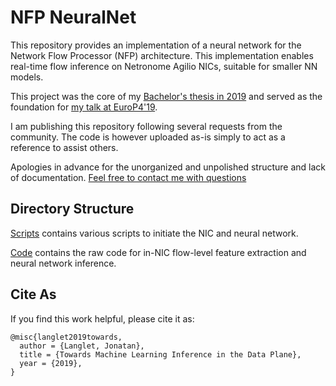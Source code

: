 # NFP NeuralNet
This repository provides an implementation of a neural network for the Network Flow Processor (NFP) architecture. 
This implementation enables real-time flow inference on Netronome Agilio NICs, suitable for smaller NN models.

This project was the core of my [Bachelor's thesis in 2019](https://langlet.io/assets/papers/Thesis_BSc.pdf) and served as the foundation for [my talk at EuroP4'19](https://langlet.io/assets/papers/P4NN_EuroP4.pdf).

I am publishing this repository following several requests from the community. 
The code is however uploaded as-is simply to act as a reference to assist others.

Apologies in advance for the unorganized and unpolished structure and lack of documentation.
[Feel free to contact me with questions](https://langlet.io/)

## Directory Structure

[Scripts](Scripts/) contains various scripts to initiate the NIC and neural network.

[Code](Code/) contains the raw code for in-NIC flow-level feature extraction and neural network inference.

## Cite As
If you find this work helpful, please cite it as:
```
@misc{langlet2019towards,
  author = {Langlet, Jonatan},
  title = {Towards Machine Learning Inference in the Data Plane},
  year = {2019},
}
```